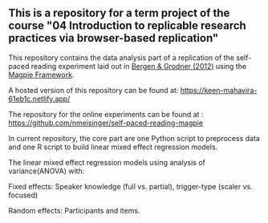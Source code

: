 ## This is a repository for a term project of the course "04  Introduction to replicable research practices via browser-based replication"

This repository contains the data analysis part of a replication of the self-paced reading experiment laid out in [Bergen & Grodner (2012)](https://web.archive.org/web/20160508203939id_/http://web.mit.edu/bergen/www/papers/BergenGrodner%202012.pdf) using the [Magpie Framework](https://magpie-manual.netlify.app/).

A hosted version of this repository can be found at: https://keen-mahavira-61eb1c.netlify.app/

The repository for the online experiments can be found at : https://github.com/nmeisinger/self-paced-reading-magpie

In current repository, the core part are one Python script to preprocess data and one R script to build linear mixed effect regression models.

The linear mixed effect regression models using analysis of variance(ANOVA) with:

Fixed effects: Speaker knowledge (full vs. partial), trigger-type (scaler vs. focused)

Random effects: Participants and items.

